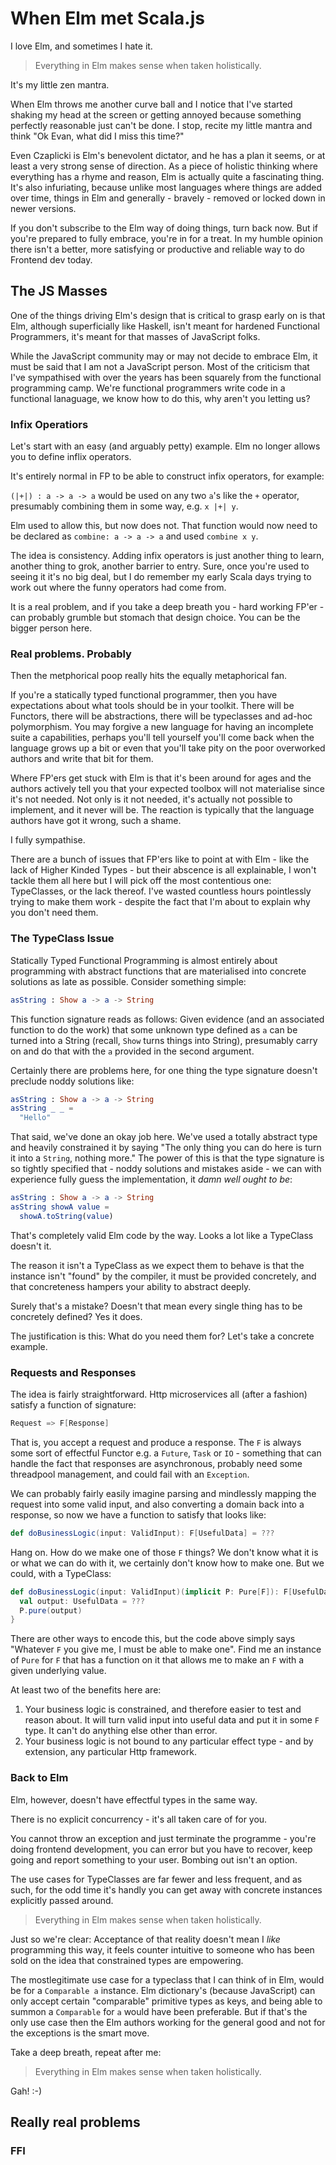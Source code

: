# When Elm met Scala.js

I love Elm, and sometimes I hate it.

> Everything in Elm makes sense when taken holistically.

It's my little zen mantra.

When Elm throws me another curve ball and I notice that I've started shaking my head at the screen or getting annoyed because something perfectly reasonable just can't be done. I stop, recite my little mantra and think "Ok Evan, what did I miss this time?"

Even Czaplicki is Elm's benevolent dictator, and he has a plan it seems, or at least a very strong sense of direction. As a piece of holistic thinking where everything has a rhyme and reason, Elm is actually quite a fascinating thing. It's also infuriating, because unlike most languages where things are added over time, things in Elm and generally - bravely - removed or locked down in newer versions.

If you don't subscribe to the Elm way of doing things, turn back now. But if you're prepared to fully embrace, you're in for a treat. In my humble opinion there isn't a better, more satisfying or productive and reliable way to do Frontend dev today.

## The JS Masses

One of the things driving Elm's design that is critical to grasp early on is that Elm, although superficially like Haskell, isn't meant for hardened Functional Programmers, it's meant for that masses of JavaScript folks.

While the JavaScript community may or may not decide to embrace Elm, it must be said that I am not a JavaScript person. Most of the criticism that I've sympathised with over the years has been squarely from the functional programming camp. We're functional programmers write code in a functional lanaguage, we know how to do this, why aren't you letting us?

### Infix Operatiors

Let's start with an easy (and arguably petty) example. Elm no longer allows you to define inflix operators.

It's entirely normal in FP to be able to construct infix operators, for example:

`(|+|) : a -> a -> a` would be used on any two `a`'s like the `+` operator, presumably combining them in some way, e.g. `x |+| y`.

Elm used to allow this, but now does not. That function would now need to be declared as `combine: a -> a -> a` and used `combine x y`.

The idea is consistency. Adding infix operators is just another thing to learn, another thing to grok, another barrier to entry. Sure, once you're used to seeing it it's no big deal, but I do remember my early Scala days trying to work out where the funny operators had come from.

It is a real problem, and if you take a deep breath you - hard working FP'er - can probably grumble but stomach that design choice. You can be the bigger person here.

### Real problems. Probably

Then the metphorical poop really hits the equally metaphorical fan.

If you're a statically typed functional programmer, then you have expectations about what tools should be in your toolkit. There will be Functors, there will be abstractions, there will be typeclasses and ad-hoc polymorphism. You may forgive a new language for having an incomplete suite a capabilities, perhaps you'll tell yourself you'll come back when the language grows up a bit or even that you'll take pity on the poor overworked authors and write that bit for them.

Where FP'ers get stuck with Elm is that it's been around for ages and the authors actively tell you that your expected toolbox will not materialise since it's not needed. Not only is it not needed, it's actually not possible to implement, and it never will be. The reaction is typically that the language authors have got it wrong, such a shame.

I fully sympathise.

There are a bunch of issues that FP'ers like to point at with Elm - like the lack of Higher Kinded Types - but their abscence is all explainable, I won't tackle them all here but I will pick off the most contentious one: TypeClasses, or the lack thereof. I've wasted countless hours pointlessly trying to make them work - despite the fact that I'm about to explain why you don't need them.

### The TypeClass Issue

Statically Typed Functional Programming is almost entirely about programming with abstract functions that are materialised into concrete solutions as late as possible. Consider something simple:

```elm
asString : Show a -> a -> String
```

This function signature reads as follows: Given evidence (and an associated function to do the work) that some unknown type defined as `a` can be turned into a String (recall, `Show` turns things into String), presumably carry on and do that with the `a` provided in the second argument.

Certainly there are problems here, for one thing the type signature doesn't preclude noddy solutions like:

```elm
asString : Show a -> a -> String
asString _ _ =
  "Hello"
```

That said, we've done an okay job here. We've used a totally abstract type and heavily constrained it by saying "The only thing you can do here is turn it into a `String`, nothing more." The power of this is that the type signature is so tightly specified that - noddy solutions and mistakes aside - we can with experience fully guess the implementation, it *damn well ought to be*:

```elm
asString : Show a -> a -> String
asString showA value =
  showA.toString(value)
```

That's completely valid Elm code by the way. Looks a lot like a TypeClass doesn't it.

The reason it isn't a TypeClass as we expect them to behave is that the instance isn't "found" by the compiler, it must be provided concretely, and that concreteness hampers your ability to abstract deeply.

Surely that's a mistake? Doesn't that mean every single thing has to be concretely defined? Yes it does.

The justification is this: What do you need them for? Let's take a concrete example.

### Requests and Responses

The idea is fairly straightforward. Http microservices all (after a fashion) satisfy a function of signature:

```scala
Request => F[Response]
```

That is, you accept a request and produce a response. The `F` is always some sort of effectful Functor e.g. a `Future`, `Task` or `IO` - something that can handle the fact that responses are asynchronous, probably need some threadpool management, and could fail with an `Exception`.

We can probably fairly easily imagine parsing and mindlessly mapping the request into some valid input, and also converting a domain back into a response, so now we have a function to satisfy that looks like:

```scala
def doBusinessLogic(input: ValidInput): F[UsefulData] = ???
```

Hang on. How do we make one of those `F` things? We don't know what it is or what we can do with it, we certainly don't know how to make one. But we could, with a TypeClass:

```scala
def doBusinessLogic(input: ValidInput)(implicit P: Pure[F]): F[UsefulData] = {
  val output: UsefulData = ???
  P.pure(output)
}
```

There are other ways to encode this, but the code above simply says "Whatever `F` you give me, I must be able to make one". Find me an instance of `Pure` for `F` that has a function on it that allows me to make an `F` with a given underlying value.

At least two of the benefits here are:

1. Your business logic is constrained, and therefore easier to test and reason about. It will turn valid input into useful data and put it in some `F` type. It can't do anything else other than error.
2. Your business logic is not bound to any particular effect type - and by extension, any particular Http framework.

### Back to Elm

Elm, however, doesn't have effectful types in the same way.

There is no explicit concurrency - it's all taken care of for you.

You cannot throw an exception and just terminate the programme - you're doing frontend development, you can error but you have to recover, keep going and report something to your user. Bombing out isn't an option.

The use cases for TypeClasses are far fewer and less frequent, and as such, for the odd time it's handly you can get away with concrete instances explicitly passed around.

> Everything in Elm makes sense when taken holistically.

Just so we're clear: Acceptance of that reality doesn't mean I *like* programming this way, it feels counter intuitive to someone who has been sold on the idea that constrained types are empowering.

The mostlegitimate use case for a typeclass that I can think of in Elm, would be for a `Comparable a` instance. Elm dictionary's (because JavaScript) can only accept certain "comparable" primitive types as keys, and being able to summon a `Comparable` for `a` would have been preferable. But if that's the only use case then the Elm authors working for the general good and not for the exceptions is the smart move.

Take a deep breath, repeat after me:

> Everything in Elm makes sense when taken holistically.

Gah! :-)

## Really real problems

### FFI
